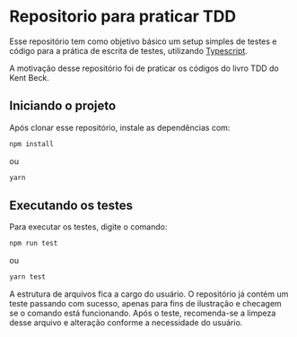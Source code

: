 # Repositorio para praticar TDD

Esse repositório tem como objetivo básico um setup simples de testes e código para a prática de escrita de testes, utilizando [Typescript](typescriptlang.org).

A motivação desse repositório foi de praticar os códigos do livro TDD do Kent Beck.

## Iniciando o projeto

Após clonar esse repositório, instale as dependências com:

```sh
npm install
```

ou

```sh
yarn
```

## Executando os testes

Para executar os testes, digite o comando:

```sh
npm run test
```

ou

```h
yarn test
```

A estrutura de arquivos fica a cargo do usuário. O repositório já contém um teste passando com sucesso, apenas para fins de ilustração e checagem se o comando está funcionando. Após o teste, recomenda-se a limpeza desse arquivo e alteração conforme a necessidade do usuário.
